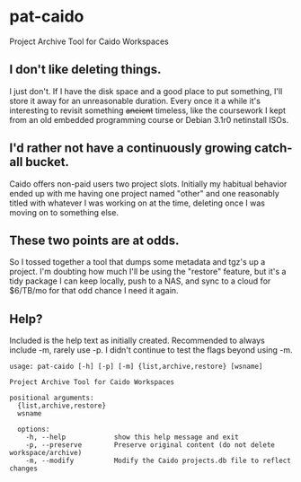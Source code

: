# pat-caido
Project Archive Tool for Caido Workspaces

## I don't like deleting things.
I just don't. If I have the disk space and a good place to put something, I'll store it away for an unreasonable duration. Every once it a while it's interesting to revisit something ~~ancient~~ timeless, like the coursework I kept from an old embedded programming course or Debian 3.1r0 netinstall ISOs.

## I'd rather not have a continuously growing catch-all bucket.
Caido offers non-paid users two project slots. Initially my habitual behavior ended up with me having one project named "other" and one reasonably titled with whatever I was working on at the time, deleting once I was moving on to something else.

## These two points are at odds.
So I tossed together a tool that dumps some metadata and tgz's up a project. I'm doubting how much I'll be using the "restore" feature, but it's a tidy package I can keep locally, push to a NAS, and sync to a cloud for $6/TB/mo for that odd chance I need it again.

## Help?
Included is the help text as initially created. Recommended to always include -m, rarely use -p. I didn't continue to test the flags beyond using -m.

```
usage: pat-caido [-h] [-p] [-m] {list,archive,restore} [wsname]

Project Archive Tool for Caido Workspaces

positional arguments:
  {list,archive,restore}
  wsname

  options:
    -h, --help            show this help message and exit
    -p, --preserve        Preserve original content (do not delete workspace/archive)
    -m, --modify          Modify the Caido projects.db file to reflect changes
```
